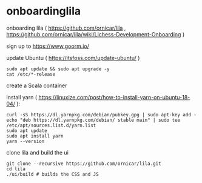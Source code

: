 # onboardinglila

onboarding lila ( https://github.com/ornicar/lila , https://github.com/ornicar/lila/wiki/Lichess-Development-Onboarding )

sign up to https://www.goorm.io/

update Ubuntu ( https://itsfoss.com/update-ubuntu/ )

```
sudo apt update && sudo apt upgrade -y
cat /etc/*-release
```

create a Scala container

install yarn ( https://linuxize.com/post/how-to-install-yarn-on-ubuntu-18-04/ ):

```
curl -sS https://dl.yarnpkg.com/debian/pubkey.gpg | sudo apt-key add -
echo "deb https://dl.yarnpkg.com/debian/ stable main" | sudo tee /etc/apt/sources.list.d/yarn.list
sudo apt update
sudo apt install yarn
yarn --version
```

clone lila and build the ui

```
git clone --recursive https://github.com/ornicar/lila.git
cd lila
./ui/build # builds the CSS and JS
```

